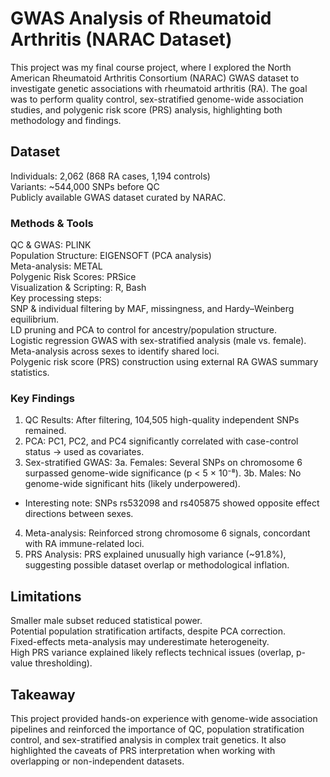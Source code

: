 # GWAS Analysis of Rheumatoid Arthritis (NARAC Dataset)

This project was my final course project, where I explored the North American Rheumatoid Arthritis Consortium (NARAC) GWAS dataset to investigate genetic associations with rheumatoid arthritis (RA). The goal was to perform quality control, sex-stratified genome-wide association studies, and polygenic risk score (PRS) analysis, highlighting both methodology and findings.

## Dataset
Individuals: 2,062 (868 RA cases, 1,194 controls)  
Variants: ~544,000 SNPs before QC  
Publicly available GWAS dataset curated by NARAC.  

### Methods & Tools
QC & GWAS: PLINK  
Population Structure: EIGENSOFT (PCA analysis)  
Meta-analysis: METAL  
Polygenic Risk Scores: PRSice  
Visualization & Scripting: R, Bash  
Key processing steps:  
SNP & individual filtering by MAF, missingness, and Hardy–Weinberg equilibrium.  
LD pruning and PCA to control for ancestry/population structure.  
Logistic regression GWAS with sex-stratified analysis (male vs. female).  
Meta-analysis across sexes to identify shared loci.  
Polygenic risk score (PRS) construction using external RA GWAS summary statistics.  

### Key Findings
1. QC Results: After filtering, 104,505 high-quality independent SNPs remained.
2. PCA: PC1, PC2, and PC4 significantly correlated with case-control status → used as covariates.
3. Sex-stratified GWAS:
3a. Females: Several SNPs on chromosome 6 surpassed genome-wide significance (p < 5 × 10⁻⁸).
3b. Males: No genome-wide significant hits (likely underpowered).
* Interesting note: SNPs rs532098 and rs405875 showed opposite effect directions between sexes.
4. Meta-analysis: Reinforced strong chromosome 6 signals, concordant with RA immune-related loci.
5. PRS Analysis: PRS explained unusually high variance (~91.8%), suggesting possible dataset overlap or methodological inflation.

## Limitations
Smaller male subset reduced statistical power.  
Potential population stratification artifacts, despite PCA correction.  
Fixed-effects meta-analysis may underestimate heterogeneity.  
High PRS variance explained likely reflects technical issues (overlap, p-value thresholding).  

## Takeaway
This project provided hands-on experience with genome-wide association pipelines and reinforced the importance of QC, population stratification control, and sex-stratified analysis in complex trait genetics. It also highlighted the caveats of PRS interpretation when working with overlapping or non-independent datasets.


